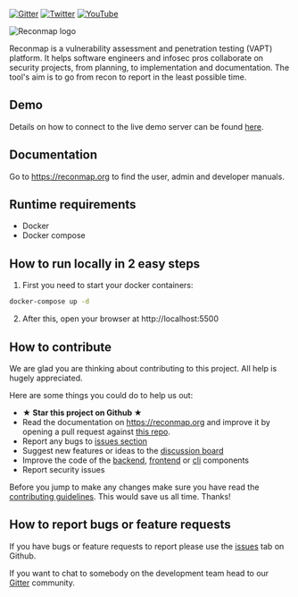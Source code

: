 [![Gitter](https://badges.gitter.im/reconmap/community.svg)](https://gitter.im/reconmap/community?utm_source=badge&utm_medium=badge&utm_campaign=pr-badge)
[![Twitter](https://img.shields.io/twitter/follow/reconmap?style=social&logo=twitter&style=flat)](https://twitter.com/reconmap)
[![YouTube](https://img.shields.io/static/v1?label=YouTube&message=Subscribe&color=red&style=flat&logo=youtube)](https://www.youtube.com/reconmap)

![Reconmap logo](https://pasteall.org/media/4/7/4780c30723f90cfd56ec0d056555b7e6.png)

Reconmap is a vulnerability assessment and penetration testing (VAPT) platform. It helps software engineers and infosec pros collaborate on security projects, from planning, to implementation and documentation. The tool's aim is to go from recon to report in the least possible time.

## Demo

Details on how to connect to the live demo server can be found [here](https://reconmap.org/live-demo.html).

## Documentation

Go to https://reconmap.org to find the user, admin and developer manuals.

## Runtime requirements

- Docker
- Docker compose

## How to run locally in 2 easy steps

1. First you need to start your docker containers:

```sh
docker-compose up -d
```

2. After this, open your browser at http://localhost:5500

## How to contribute

We are glad you are thinking about contributing to this project. All help is hugely appreciated.

Here are some things you could do to help us out:

- **★ Star this project on Github ★**
- Read the documentation on https://reconmap.org and improve it by opening a pull request against [this repo](https://github.com/reconmap/website-org).
- Report any bugs to [issues section](https://github.com/reconmap/reconmap/issues)
- Suggest new features or ideas to the [discussion board](https://github.com/reconmap/reconmap/discussions)
- Improve the code of the [backend](https://github.com/reconmap/rest-api), [frontend](https://github.com/reconmap/web-client) or [cli](https://github.com/reconmap/cli) components
- Report security issues

Before you jump to make any changes make sure you have read the [contributing guidelines](CONTRIBUTING.md). This would save us all time. Thanks!

## How to report bugs or feature requests

If you have bugs or feature requests to report please use the [issues](https://github.com/reconmap/reconmap/issues)
tab on Github.

If you want to chat to somebody on the development team head to our [Gitter](https://gitter.im/reconmap/community)
community.
